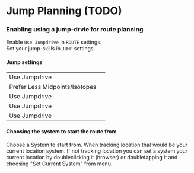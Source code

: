 # Jump Planning (TODO)



### Enabling using a jump-drvie for route planning
Enable `Use Jumpdrive` in `ROUTE` settings.<br>
Set your jump-skills in `JUMP` settings.<br>

#### Jump settings
|  |  |
|--|--|
| Use Jumpdrive |  |
| Prefer Less Midpoints/Isotopes |  |
| Use Jumpdrive |  |
| Use Jumpdrive |  |
| Use Jumpdrive |  |


#### Choosing the system to start the route from
Choose a System to start from. When tracking location that would be your current location system. If not tracking location you can set a system your current location by doubleclicking it (browser) or doubletapping it and choosing "Set Current System" from menu.

<!--

-->
<!--stackedit_data:
eyJoaXN0b3J5IjpbMjcwMzU3MzM5LC0xNzAwOTY1MDgyLDE2Mj
k2MjMyMzEsLTE5ODU1MTYxNzRdfQ==
-->